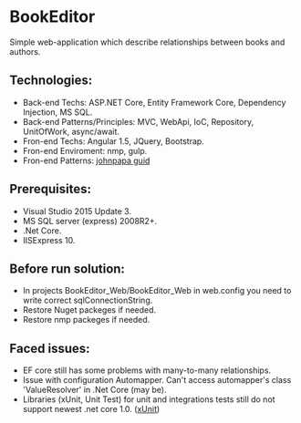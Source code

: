 # BookEditor

Simple web-application which describe relationships between books and authors.

## Technologies: 
 - Back-end Techs: ASP.NET Core, Entity Framework Core, Dependency Injection, MS SQL.
 - Back-end Patterns/Principles: MVC, WebApi, IoC, Repository, UnitOfWork, async/await.
 - Fron-end Techs: Angular 1.5, JQuery, Bootstrap.
 - Fron-end Enviroment: nmp, gulp.
 - Fron-end Patterns: [johnpapa guid](https://github.com/johnpapa/angular-styleguide/blob/master/a1/README.md)

## Prerequisites:
 - Visual Studio 2015 Update 3. 
 - MS SQL server (express) 2008R2+.
 - .Net Core.
 - IISExpress 10.

## Before run solution:
 - In projects BookEditor_Web/BookEditor_Web in web.config you need to write correct sqlConnectionString.
 - Restore Nuget packeges if needed.
 - Restore nmp packeges if needed.
 
## Faced issues:
 - EF core still has some problems with many-to-many relationships.
 - Issue with configuration Automapper. Can't access automapper's class 'ValueResolver' in .Net Core (may be).
 - Libraries (xUnit, Unit Test) for unit and integrations tests still do not support newest .net core 1.0. ([xUnit](http://xunit.github.io/docs/getting-started-dotnet-core.html))
